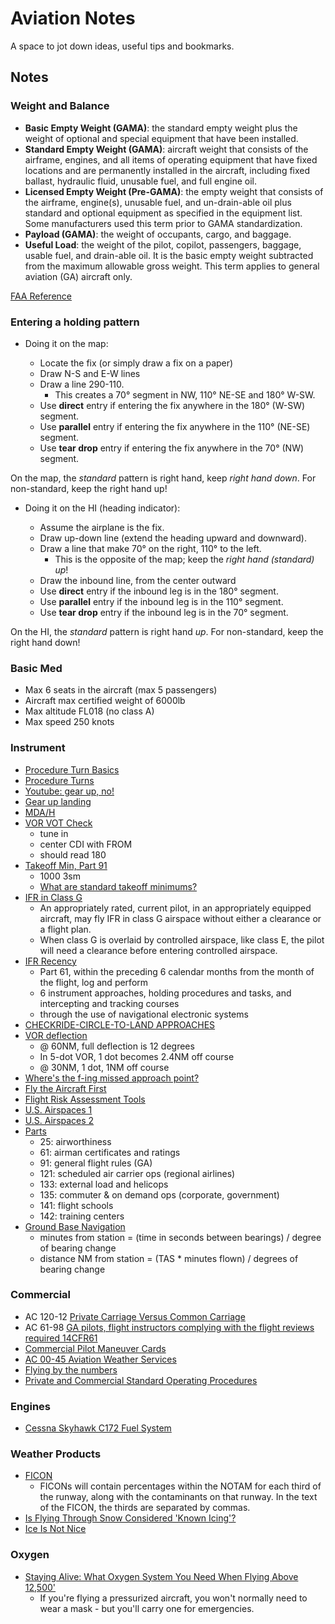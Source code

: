 # Aviation Notes

A space to jot down ideas, useful tips and bookmarks.

## Notes

### Weight and Balance

* **Basic Empty Weight (GAMA)**: the standard empty weight plus the weight of optional and special equipment that have been installed.
* **Standard Empty Weight (GAMA)**: aircraft weight that consists of the airframe, engines, and all items of operating equipment that have fixed locations and are permanently installed in the aircraft, including fixed ballast, hydraulic fluid, unusable fuel, and full engine oil.
* **Licensed Empty Weight (Pre-GAMA)**: the empty weight that consists of the airframe, engine(s), unusable fuel, and un-drain-able oil plus standard and optional equipment as specified in the equipment list. Some manufacturers used this term prior to GAMA standardization.
* **Payload (GAMA)**: the weight of occupants, cargo, and baggage.
* **Useful Load**: the weight of the pilot, copilot, passengers, baggage, usable fuel, and drain-able oil. It is the basic empty weight subtracted from the maximum allowable gross weight. This term applies to general aviation (GA) aircraft only.

[FAA Reference](https://www.faa.gov/regulations_policies/handbooks_manuals/aviation/phak/media/12_phak_ch10.pdf)

### Entering a holding pattern

* Doing it on the map:

  * Locate the fix (or simply draw a fix on a paper)
  * Draw N-S and E-W lines
  * Draw a line 290-110.
    * This creates a 70° segment in NW, 110° NE-SE and 180° W-SW.
  * Use **direct** entry if entering the fix anywhere in the 180° (W-SW) segment.
  * Use **parallel** entry if entering the fix anywhere in the 110° (NE-SE) segment.
  * Use **tear drop** entry if entering the fix anywhere in the 70° (NW) segment.

On the map, the _standard_ pattern is right hand, keep _right hand down_.
For non-standard, keep the right hand up!

* Doing it on the HI (heading indicator):

  * Assume the airplane is the fix.
  * Draw up-down line (extend the heading upward and downward).
  * Draw a line that make 70° on the right, 110° to the left.
    * This is the opposite of the map; keep the _right hand (standard) up_!
  * Draw the inbound line, from the center outward
  * Use **direct** entry if the inbound leg is in the 180° segment.
  * Use **parallel** entry if the inbound leg is in the 110° segment.
  * Use **tear drop** entry if the inbound leg is in the 70° segment.

On the HI, the _standard_ pattern is right hand _up_.
For non-standard, keep the right hand down!

### Basic Med

* Max 6 seats in the aircraft (max 5 passengers)
* Aircraft max certified weight of 6000lb
* Max altitude FL018 (no class A)
* Max speed 250 knots

### Instrument

* [Procedure Turn Basics](https://www.ifr-magazine.com/technique/procedure-turn-basics/)
* [Procedure Turns](http://www.altairva-fs.com/training/ava_training_ifr_pt.htm)
* [Youtube: gear up, no!](https://youtu.be/qP1XQzwRuV8)
* [Gear up landing](https://www.aopa.org/news-and-media/all-news/1999/february/flight-training-magazine/gear-up-landings--asphalt-or-grass)
* [MDA/H](https://www.skybrary.aero/index.php/Minimum_Descent_Altitude/Height_(MDA/MDH))
* [VOR VOT Check](https://www.faa.gov/air_traffic/flight_info/aeronav/acf/media/Presentations/17-02-RD295_VOR_MON_AIM_language.pdf)
  * tune in
  * center CDI with FROM
  * should read 180
* [Takeoff Min, Part 91](https://www.thinkaviation.net/standard-takeoff-minimums/)
  * 1000 3sm
  * [What are standard takeoff minimums?](https://www.thinkaviation.net/standard-takeoff-minimums/)
* [IFR in Class G](https://www.ifr-magazine.com/charts-plates/on-your-own-in-class-g/)
  * An appropriately rated, current pilot, in an appropriately equipped aircraft, may fly IFR in class G airspace without either a clearance or a flight plan.
  * When class G is overlaid by controlled airspace, like class E, the pilot will need a clearance before entering controlled airspace.
* [IFR Recency](https://pilot-protection-services.aopa.org/news/2020/march/01/instrument-currency)
  * Part 61, within the preceding 6 calendar months from the month of the flight, log and perform
  * 6 instrument approaches, holding procedures and tasks, and intercepting and tracking courses
  * through the use of navigational electronic systems
* [CHECKRIDE-CIRCLE-TO-LAND APPROACHES](https://www.aopa.org/news-and-media/all-news/1998/january/flight-training-magazine/checkride)
* [VOR deflection](https://www.aopa.org/news-and-media/all-news/2014/april/01/ifr-fix-a-full-scale-deflection)
  * @ 60NM, full deflection is 12 degrees
  * In 5-dot VOR, 1 dot becomes 2.4NM off course
  * @ 30NM, 1 dot, 1NM off course
* [Where's the f-ing missed approach point?](https://captainslog.aero/2013/missed-approach-points/)
* [Fly the Aircraft First](https://handouts-live.s3.amazonaws.com/855c9e54ab384030a38f2f115b1923b7?X-Amz-Algorithm=AWS4-HMAC-SHA256&X-Amz-Date=20201230T000054Z&X-Amz-SignedHeaders=host&X-Amz-Expires=86400&X-Amz-Credential=AKIAJICNIQWVMWBRIUMQ%2F20201230%2Fus-east-1%2Fs3%2Faws4_request&X-Amz-Signature=11fdc0169ac11c73ccf5260aba274f97722a339440a8faf6367549565413221b)
* [Flight Risk Assessment Tools](https://handouts-live.s3.amazonaws.com/0716e1cae6664e9c805ca5074fcaa7dc?X-Amz-Algorithm=AWS4-HMAC-SHA256&X-Amz-Date=20201230T000054Z&X-Amz-SignedHeaders=host&X-Amz-Expires=86400&X-Amz-Credential=AKIAJICNIQWVMWBRIUMQ%2F20201230%2Fus-east-1%2Fs3%2Faws4_request&X-Amz-Signature=7f710158f7dad614cad71d15848de079ce915860353f0d624ea99327722a190a)
* [U.S. Airspaces 1](https://handouts-live.s3.amazonaws.com/7ede267a5c50434daad6eff676249fa9?X-Amz-Algorithm=AWS4-HMAC-SHA256&X-Amz-Date=20201230T000054Z&X-Amz-SignedHeaders=host&X-Amz-Expires=86400&X-Amz-Credential=AKIAJICNIQWVMWBRIUMQ%2F20201230%2Fus-east-1%2Fs3%2Faws4_request&X-Amz-Signature=0218f90bdff157bd38829bc7a3c2c82430ba8e36a6f02c44aead011ad9c4530c)
* [U.S. Airspaces 2](https://handouts-live.s3.amazonaws.com/3c7c7b9ac7c642ecafb4c8df1d546bb3?X-Amz-Algorithm=AWS4-HMAC-SHA256&X-Amz-Date=20201230T000054Z&X-Amz-SignedHeaders=host&X-Amz-Expires=86400&X-Amz-Credential=AKIAJICNIQWVMWBRIUMQ%2F20201230%2Fus-east-1%2Fs3%2Faws4_request&X-Amz-Signature=71b5c667f627189d7fcf569d224d700f2eeacbac5956e821f4dd82caf31b4df3)
* [Parts](https://www.thinkaviation.net/difference-between-part-91-121-135/)
  * 25: airworthiness
  * 61: airman certificates and ratings
  * 91: general flight rules (GA)
  * 121: scheduled air carrier ops (regional airlines)
  * 133: external load and helicops
  * 135: commuter & on demand ops (corporate, government)
  * 141: flight schools
  * 142: training centers
* [Ground Base Navigation](https://www.flightliteracy.com/ground-based-navigation-part-three/)
  * minutes from station = (time in seconds between bearings) / degree of bearing change
  * distance NM from station = (TAS * minutes flown) / degrees of bearing change

### Commercial

* AC 120-12 [Private Carriage Versus Common Carriage](https://www.faa.gov/documentLibrary/media/Advisory_Circular/AC%20120-12A.pdf)
* AC 61-98 [GA pilots, flight instructors complying with the flight reviews required 14CFR61](https://www.faa.gov/documentLibrary/media/Advisory_Circular/AC_61-98D.pdf)
* [Commercial Pilot Maneuver Cards](https://www.av8flight.com/wp-content/uploads/2020/12/Commercial-Pilot-Maneuver-Cards-opt.pdf)
* [AC 00-45 Aviation Weather Services](https://www.faa.gov/documentlibrary/media/advisory_circular/ac_00-45h.pdf)
* [Flying by the numbers](https://www.faa.gov/news/safety_briefing/2010/media/MarApr2010-FlyingByTheNumbers.pdf)
* [Private and Commercial Standard Operating Procedures](https://aste.usu.edu/files/SOP_private_commercial.PDF)

### Engines

* [Cessna Skyhawk C172 Fuel System](http://www.atlantapilot.com/aircraft/172/Cessna%20Fuel%20System.jpg)

### Weather Products

* [FICON](https://www.aopa.org/news-and-media/all-news/2016/december/pilot/briefing-rules-and-regulations)
  * FICONs will contain percentages within the NOTAM for each third of the runway, along with the contaminants on that runway. In the text of the FICON, the thirds are separated by commas.
* [Is Flying Through Snow Considered 'Known Icing'?](https://www.boldmethod.com/learn-to-fly/weather/is-flying-through-snow-considered-known-icing-conditions-in-flight-winter/)
* [Ice Is Not Nice](https://www.ifr-magazine.com/weather/ice-is-not-nice/)

### Oxygen

* [Staying Alive: What Oxygen System You Need When Flying Above 12,500'](https://www.boldmethod.com/learn-to-fly/aircraft-systems/oxygen-systems/)
  * If you're flying a pressurized aircraft, you won't normally need to wear a mask - but you'll carry one for emergencies.

